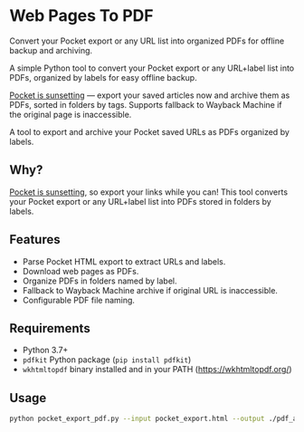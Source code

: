 # Web Pages To PDF

Convert your Pocket export or any URL list into organized PDFs for offline backup and archiving.

A simple Python tool to convert your Pocket export or any URL+label list into PDFs, organized by labels for easy offline backup.

[Pocket is sunsetting](https://support.mozilla.org/en-US/kb/future-of-pocket) — export your saved articles now and archive them as PDFs, sorted in folders by tags.
Supports fallback to Wayback Machine if the original page is inaccessible.

A tool to export and archive your Pocket saved URLs as PDFs organized by labels.

## Why?

[Pocket is sunsetting](https://support.mozilla.org/en-US/kb/future-of-pocket), so export your links while you can! This tool converts your Pocket export or any URL+label list into PDFs stored in folders by labels.

## Features

- Parse Pocket HTML export to extract URLs and labels.
- Download web pages as PDFs.
- Organize PDFs in folders named by label.
- Fallback to Wayback Machine archive if original URL is inaccessible.
- Configurable PDF file naming.

## Requirements

- Python 3.7+
- `pdfkit` Python package (`pip install pdfkit`)
- `wkhtmltopdf` binary installed and in your PATH (<https://wkhtmltopdf.org/>)

## Usage

```bash
python pocket_export_pdf.py --input pocket_export.html --output ./pdf_archive
```
